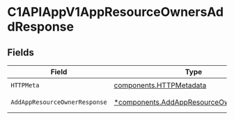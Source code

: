 # C1APIAppV1AppResourceOwnersAddResponse


## Fields

| Field                                                                                             | Type                                                                                              | Required                                                                                          | Description                                                                                       |
| ------------------------------------------------------------------------------------------------- | ------------------------------------------------------------------------------------------------- | ------------------------------------------------------------------------------------------------- | ------------------------------------------------------------------------------------------------- |
| `HTTPMeta`                                                                                        | [components.HTTPMetadata](../../models/components/httpmetadata.md)                                | :heavy_check_mark:                                                                                | N/A                                                                                               |
| `AddAppResourceOwnerResponse`                                                                     | [*components.AddAppResourceOwnerResponse](../../models/components/addappresourceownerresponse.md) | :heavy_minus_sign:                                                                                | Successful response                                                                               |